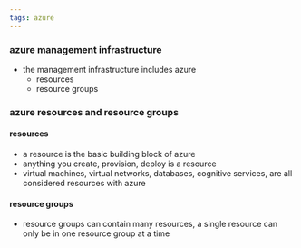 ```yaml
---
tags: azure
---
```


### azure management infrastructure
- the management infrastructure includes azure 
	- resources
	- resource groups

### azure resources and resource groups

#### resources
- a resource is the basic building block of azure
- anything you create, provision, deploy is a resource
- virtual machines, virtual networks, databases, cognitive services, are all considered resources with azure
#### resource groups
- resource groups can contain many resources, a single resource can only be in one resource group at a time 
